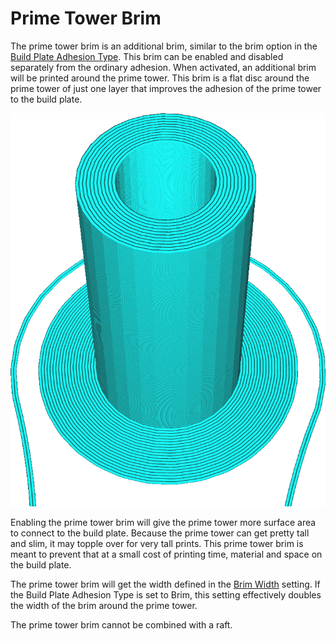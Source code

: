 Prime Tower Brim
====
The prime tower brim is an additional brim, similar to the brim option in the [Build Plate Adhesion Type](../platform_adhesion/adhesion_type.md). This brim can be enabled and disabled separately from the ordinary adhesion. When activated, an additional brim will be printed around the prime tower. This brim is a flat disc around the prime tower of just one layer that improves the adhesion of the prime tower to the build plate.

<!--screenshot {
"image_path": "prime_tower_brim_enable.png",
"models": [
    {
        "script": "cube.scad",
        "object_settings": {
            "extruder_nr": 0
        }
    },
    {
        "script": "cube.scad",
        "object_settings": {
            "extruder_nr": 1
        },
        "transformation": ["translateX(40)"]
    }
],
"camera_position": [50, -32, 133],
"camera_lookat": [93, -122, 5],
"settings": {
    "prime_tower_enable": true,
    "prime_tower_brim_enable": true,
    "prime_tower_position_x": 600,
    "prime_tower_position_y": 600,
    "adhesion_type": "skirt"
},
"colours": 16
}-->
![The adhesion is set to skirt, but there is still a brim around the prime tower](images/prime_tower_brim_enable.png)

Enabling the prime tower brim will give the prime tower more surface area to connect to the build plate. Because the prime tower can get pretty tall and slim, it may topple over for very tall prints. This prime tower brim is meant to prevent that at a small cost of printing time, material and space on the build plate.

The prime tower brim will get the width defined in the [Brim Width](../platform_adhesion/brim_width.md) setting. If the Build Plate Adhesion Type is set to Brim, this setting effectively doubles the width of the brim around the prime tower.

The prime tower brim cannot be combined with a raft.